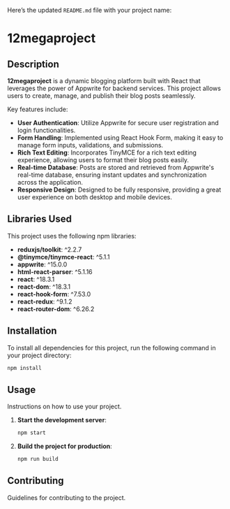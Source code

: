 Here’s the updated `README.md` file with your project name:

# 12megaproject
## Description

**12megaproject** is a dynamic blogging platform built with React that leverages the power of Appwrite for backend services. This project allows users to create, manage, and publish their blog posts seamlessly. 

Key features include:

- **User Authentication**: Utilize Appwrite for secure user registration and login functionalities.
- **Form Handling**: Implemented using React Hook Form, making it easy to manage form inputs, validations, and submissions.
- **Rich Text Editing**: Incorporates TinyMCE for a rich text editing experience, allowing users to format their blog posts easily.
- **Real-time Database**: Posts are stored and retrieved from Appwrite's real-time database, ensuring instant updates and synchronization across the application.
- **Responsive Design**: Designed to be fully responsive, providing a great user experience on both desktop and mobile devices.


## Libraries Used

This project uses the following npm libraries:

- **reduxjs/toolkit**: ^2.2.7
- **@tinymce/tinymce-react**: ^5.1.1
- **appwrite**: ^15.0.0
- **html-react-parser**: ^5.1.16
- **react**: ^18.3.1
- **react-dom**: ^18.3.1
- **react-hook-form**: ^7.53.0
- **react-redux**: ^9.1.2
- **react-router-dom**: ^6.26.2

## Installation

To install all dependencies for this project, run the following command in your project directory:

```bash
npm install
```

## Usage

Instructions on how to use your project.

1. **Start the development server**:
    ```bash
    npm start
    ```

2. **Build the project for production**:
    ```bash
    npm run build
    ```

## Contributing

Guidelines for contributing to the project.
